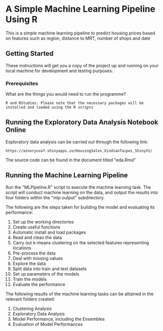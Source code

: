 # A Simple Machine Learning Pipeline Using R

This is a simple machine learning pipeline to predict housing prices based on features such as region, distance to MRT, number of shops and date

## Getting Started

These instructions will get you a copy of the project up and running on your local machine for development and testing purposes. 

### Prerequisites

What are the things you would need to run the programme?

```R and RStudios. Please note that the necessary packages will be installed and loaded using the R scripts```

## Running the Exploratory Data Analysis Notebook Online

Exploratory data analysis can be carried out through the following link:
```
https://aznoryusof.shinyapps.io/HousingSales_XindianTaipei_ShinyV1/
```
The source code can be found in the document titled "eda.Rmd"

## Running the Machine Learning Pipeline

Run the "MLPipeline.R" script to execute the machine learning task. The script will conduct machine learning on the data, and output the results into four folders within the "mlp output" subdirectory.

The following are the steps taken for building the model and evaluating its performance: 
1. Set up the working directories 
2. Create useful functions 
3. Automatic install and load packages 
4. Read and clean the data
5. Carry out k-means clustering on the selected features representing locations
6. Pre-process the data
7. Deal with missing values
8. Explore the data 
9. Split data into train and test datasets 
10. Set up parameters of the models 
11. Train the models 
12. Evaluate the performance

The following results of the machine learning tasks can be attained in the relevant folders created:
1. Clustering Analysis
2. Exploratory Data Analysis
3. Model Performance, including the Ensembles
4. Evaluation of Model Performances

